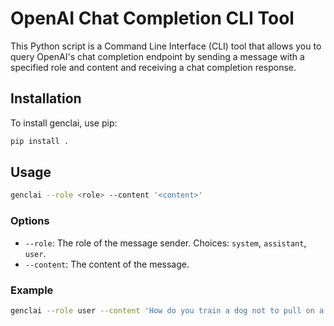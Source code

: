 # OpenAI Chat Completion CLI Tool

This Python script is a Command Line Interface (CLI) tool that allows you to query OpenAI's chat completion endpoint by sending a message with a specified role and content and receiving a chat completion response.

## Installation

To install genclai, use pip:

```bash
pip install .
```

## Usage

```bash
genclai --role <role> --content '<content>'
```

### Options

- `--role`: The role of the message sender. Choices: `system`, `assistant`, `user`.
- `--content`: The content of the message.

### Example

```bash
genclai --role user --content 'How do you train a dog not to pull on a leash?'
```
